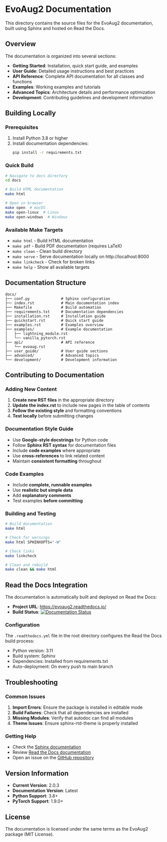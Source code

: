 # EvoAug2 Documentation

This directory contains the source files for the EvoAug2 documentation, built using Sphinx and hosted on Read the Docs.

## Overview

The documentation is organized into several sections:

- **Getting Started**: Installation, quick start guide, and examples
- **User Guide**: Detailed usage instructions and best practices
- **API Reference**: Complete API documentation for all classes and functions
- **Examples**: Working examples and tutorials
- **Advanced Topics**: Architecture details and performance optimization
- **Development**: Contributing guidelines and development information

## Building Locally

### Prerequisites

1. Install Python 3.8 or higher
2. Install documentation dependencies:
   ```bash
   pip install -r requirements.txt
   ```

### Quick Build

```bash
# Navigate to docs directory
cd docs

# Build HTML documentation
make html

# Open in browser
make open  # macOS
make open-linux  # Linux
make open-windows  # Windows
```

### Available Make Targets

- `make html` - Build HTML documentation
- `make pdf` - Build PDF documentation (requires LaTeX)
- `make clean` - Clean build directory
- `make serve` - Serve documentation locally on http://localhost:8000
- `make linkcheck` - Check for broken links
- `make help` - Show all available targets

## Documentation Structure

```
docs/
├── conf.py              # Sphinx configuration
├── index.rst            # Main documentation index
├── Makefile             # Build automation
├── requirements.txt     # Documentation dependencies
├── installation.rst     # Installation guide
├── quickstart.rst       # Quick start guide
├── examples.rst         # Examples overview
├── examples/            # Example documentation
│   ├── lightning_module.rst
│   └── vanilla_pytorch.rst
├── api/                 # API reference
│   └── evoaug.rst
├── user_guide/          # User guide sections
├── advanced/            # Advanced topics
└── development/         # Development information
```

## Contributing to Documentation

### Adding New Content

1. **Create new RST files** in the appropriate directory
2. **Update the index.rst** to include new pages in the table of contents
3. **Follow the existing style** and formatting conventions
4. **Test locally** before submitting changes

### Documentation Style Guide

- Use **Google-style docstrings** for Python code
- Follow **Sphinx RST syntax** for documentation files
- Include **code examples** where appropriate
- Use **cross-references** to link related content
- Maintain **consistent formatting** throughout

### Code Examples

- Include **complete, runnable examples**
- Use **realistic but simple data**
- Add **explanatory comments**
- Test examples **before committing**

### Building and Testing

```bash
# Build documentation
make html

# Check for warnings
make html SPHINXOPTS="-W"

# Check links
make linkcheck

# Clean and rebuild
make clean && make html
```

## Read the Docs Integration

The documentation is automatically built and deployed on Read the Docs:

- **Project URL**: https://evoaug2.readthedocs.io/
- **Build Status**: [![Documentation Status](https://readthedocs.org/projects/evoaug2/badge/?version=latest)](https://evoaug2.readthedocs.io/en/latest/?badge=latest)

### Configuration

The `.readthedocs.yml` file in the root directory configures the Read the Docs build process:

- Python version: 3.11
- Build system: Sphinx
- Dependencies: Installed from requirements.txt
- Auto-deployment: On every push to main branch

## Troubleshooting

### Common Issues

1. **Import Errors**: Ensure the package is installed in editable mode
2. **Build Failures**: Check that all dependencies are installed
3. **Missing Modules**: Verify that autodoc can find all modules
4. **Theme Issues**: Ensure sphinx-rtd-theme is properly installed

### Getting Help

- Check the [Sphinx documentation](https://www.sphinx-doc.org/)
- Review [Read the Docs documentation](https://docs.readthedocs.io/)
- Open an issue on the [GitHub repository](https://github.com/aduranu/evoaug)

## Version Information

- **Current Version**: 2.0.3
- **Documentation Version**: Latest
- **Python Support**: 3.8+
- **PyTorch Support**: 1.9.0+

## License

The documentation is licensed under the same terms as the EvoAug2 package (MIT License). 